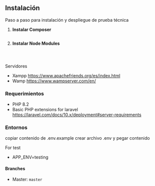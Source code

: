 

## Instalación
Paso a paso para instalación y despliegue de prueba técnica

1. **Instalar Composer**

    ```bash composer install
2. **Instalar Node Modules**
    ```bash npm i

  
Servidores
- Xampp https://www.apachefriends.org/es/index.html
- Wamp https://www.wampserver.com/en/

### Requerimientos
- PHP 8.2
- Basic PHP extensions for laravel https://laravel.com/docs/10.x/deployment#server-requirements
  
### Entornos
copiar contenido de .env.example
crear archivo .env y pegar contenido 


For test
- APP_ENV=testing


#### Branches
- Master: `master`


